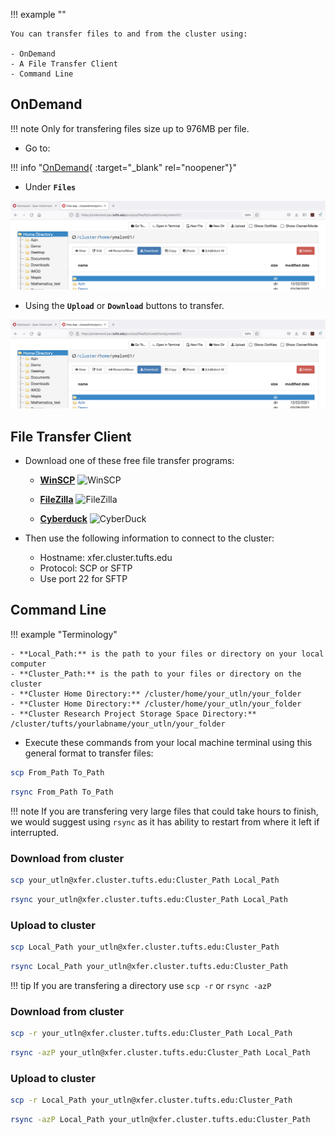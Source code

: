 

!!! example ""
    
    You can transfer files to and from the cluster using:
    
    - OnDemand
    - A File Transfer Client
    - Command Line

## OnDemand

!!! note
    Only for transfering files size up to 976MB per file.

- Go to:

!!! info "[OnDemand]( https://ondemand.pax.tufts.edu/){ :target="_blank" rel="noopener"}"

- Under **`Files`**

![](images/Home.png)

- Using the **`Upload`** or **`Download`** buttons to transfer. 

![](images/Home.png)


## File Transfer Client

-  Download one of these free file transfer programs:

    - **[WinSCP](https://winscp.net/eng/index.php)** <img src="https://miro.medium.com/max/500/1*Of7JOwV0wZgDIjgaS4qKlQ.png" alt="WinSCP" width="20%">

    - **[FileZilla](https://filezilla-project.org/)** <img src="https://upload.wikimedia.org/wikipedia/commons/thumb/0/01/FileZilla_logo.svg/1200px-FileZilla_logo.svg.png" alt="FileZilla" width="10%">

    - **[Cyberduck](https://cyberduck.io/)** <img src="https://cdn.cyberduck.io/img/cyberduck-icon-384.png" alt="CyberDuck" width="10%">

- Then use the following information to connect to the cluster:

    - Hostname: xfer.cluster.tufts.edu
    - Protocol: SCP or SFTP
    - Use port 22 for SFTP


## Command Line

!!! example "Terminology"

    - **Local_Path:** is the path to your files or directory on your local computer
    - **Cluster_Path:** is the path to your files or directory on the cluster
    - **Cluster Home Directory:** /cluster/home/your_utln/your_folder
    - **Cluster Home Directory:** /cluster/home/your_utln/your_folder
    - **Cluster Research Project Storage Space Directory:** /cluster/tufts/yourlabname/your_utln/your_folder


- Execute these commands from your local machine terminal using this general format to transfer files:


```sh
scp From_Path To_Path
```

```sh
rsync From_Path To_Path
```

!!! note
    If you are transfering very large files that could take hours to finish, we would suggest using `rsync` as it has ability to restart from where it left if interrupted.

### Download from cluster

```sh
scp your_utln@xfer.cluster.tufts.edu:Cluster_Path Local_Path
```

```sh
rsync your_utln@xfer.cluster.tufts.edu:Cluster_Path Local_Path
```

### Upload to cluster

```sh
scp Local_Path your_utln@xfer.cluster.tufts.edu:Cluster_Path 
```

```sh
rsync Local_Path your_utln@xfer.cluster.tufts.edu:Cluster_Path
```

!!! tip
    If you are transfering a directory use `scp -r` or `rsync -azP`

### Download from cluster

```sh
scp -r your_utln@xfer.cluster.tufts.edu:Cluster_Path Local_Path  
```

```sh
rsync -azP your_utln@xfer.cluster.tufts.edu:Cluster_Path Local_Path
```

### Upload to cluster

```sh
scp -r Local_Path your_utln@xfer.cluster.tufts.edu:Cluster_Path
```

```sh
rsync -azP Local_Path your_utln@xfer.cluster.tufts.edu:Cluster_Path
```
    

